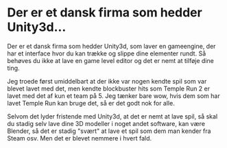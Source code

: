 # Der er et dansk firma som hedder Unity3d...
Der er et dansk firma som hedder Unity3d, som laver en gameengine, der har et interface hvor du kan trække og slippe dine elementer rundt. Så behøves du ikke at lave en game level editor og det er nemt at tilføje dine ting.

Jeg troede først umiddelbart at der ikke var nogen kendte spil som var blevet lavet med det, men kendte blockbuster hits som Temple Run 2 er lavet med det af kun et team på 5\. Jeg tænker bare wow, hvis dem som har lavet Temple Run kan bruge det, så er det godt nok for alle.

Selvom det lyder fristende med Unity3d, at det er nemt at lave spil, så skal du stadig selv lave dine 3D modeller i noget andet software, kan være Blender, så det er stadig "svært" at lave et spil som dem man kender fra Steam osv. Men det er blevet nemmere i hvert fald.